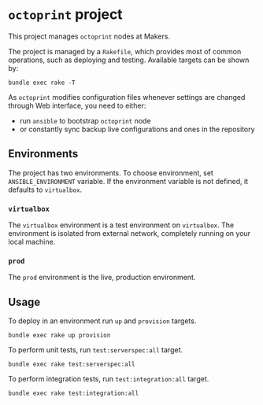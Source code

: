 # `octoprint` project

This project manages `octoprint` nodes at Makers.

The project is managed by a `Rakefile`, which provides most of common
operations, such as deploying and testing. Available targets can be shown by:

```
bundle exec rake -T
```

As `octoprint` modifies configuration files whenever settings are changed
through Web interface, you need to either:

* run `ansible` to bootstrap `octoprint` node
* or constantly sync backup live configurations and ones in the repository

## Environments

The project has two environments. To choose environment, set
`ANSIBLE_ENVIRONMENT` variable. If the environment variable is not defined, it
defaults to `virtualbox`.

### `virtualbox`

The `virtualbox` environment is a test environment on `virtualbox`. The
environment is isolated from external network, completely running on your
local machine.

### `prod`

The `prod` environment is the live, production environment.

## Usage

To deploy in an environment run `up` and `provision` targets.

```
bundle exec rake up provision
```

To perform unit tests, run `test:serverspec:all` target.

```
bundle exec rake test:serverspec:all
```

To perform integration tests, run `test:integration:all` target.

```
bundle exec rake test:integration:all
```
